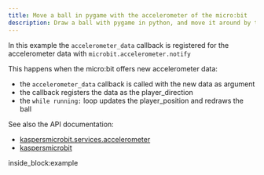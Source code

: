 ```yaml
---
title: Move a ball in pygame with the accelerometer of the micro:bit
description: Draw a ball with pygame in python, and move it around by tilting a micro:bit 
---
```


In this example the `accelerometer_data` callback is registered for the accelerometer data with 
`microbit.accelerometer.notify`

This happens when the micro:bit offers new accelerometer data:

 - the `accelerometer_data` callback is called with the new data as argument
 - the callback registers the data as the player_direction
 - the `while running:` loop updates the player_position and redraws the ball


See also the API documentation: 

- [kaspersmicrobit.services.accelerometer](../reference/services/accelerometer.md)
- [kaspersmicrobit](../reference/kaspersmicrobit.md)


<!--codeinclude-->
[](../../examples/pygame/pygame-use-accelerometer-to-move-ball.py) inside_block:example
<!--/codeinclude-->

